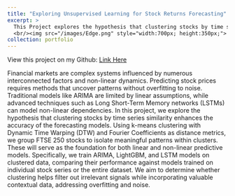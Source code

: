 ```yaml
---
title: "Exploring Unsupervised Learning for Stock Returns Forecasting"
excerpt: >
  This Project explores the hypothesis that clustering stocks by time series similarity enhances the accuracy of the forecasting models.  
  <br/><img src="/images/Edge.png" style="width:700px; height:350px;">
collection: portfolio
---
```


View this project on my Github: [Link Here](https://github.com/Ellie-Yang-Siying/Exploring-Unsupervised-Learning-for-Stock-Returns-Forecasting)

Financial markets are complex systems influenced by numerous interconnected factors and non-linear dynamics. Predicting stock prices requires methods that uncover patterns without overfitting to noise. Traditional models like ARIMA are limited by linear assumptions, while advanced techniques such as Long Short-Term Memory networks (LSTMs) can model non-linear dependencies. In this project, we explore the hypothesis that clustering stocks by time series similarity enhances the accuracy of the forecasting models. Using k-means clustering with Dynamic Time Warping (DTW) and Fourier Coefficients as distance metrics, we group FTSE 250 stocks to isolate meaningful patterns within clusters. These will serve as the foundation for both linear and non-linear predictive models. Specifically, we train ARIMA, LightGBM, and LSTM models on clustered data, comparing their performance against models trained on individual stock series or the entire dataset. We aim to determine whether clustering helps filter out irrelevant signals while incorporating valuable contextual data, addressing overfitting and noise.



